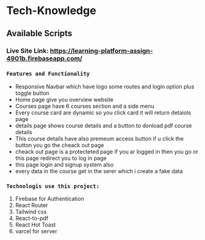 # Tech-Knowledge

## Available Scripts

### Live Site Link: https://learning-platform-assign-4901b.firebaseapp.com/

### `Features and Functionality`

* Responsive Navbar which have logo some routes and login option plus toggle button
* Home page give you overview website
* Courses page have 6 courses section and a side menu
* Every course card are dynamic so you click card it will return detaiols page
* details page shows course details and a button to donload pdf course details
* This course details have also premeum access button if u click the button you go the cheack out page
* cheack out page is a protecteted page if you ar logged in then you go or this page redirect you to log in page
* this page login and signup system also 
* every data in the course get in the serer which i create a fake data


### `Technologis use this project:`

1. Firebase for Authentication
2. React Router
3. Tailwind css
4. React-to-pdf
5. React Hot Toast
6. varcel for server

